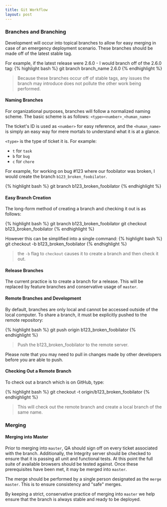```yaml
---
title: Git Workflow
layout: post
---
```


### Branches and Branching
Development will occur into topical branches to allow for easy merging in case
of an emergency deployment scenario. These branches should be made off of the
latest stable tag.

For example, if the latest release were 2.6.0 - I would branch off of the 2.6.0
tag:
{% highlight bash %}
git branch branch_name 2.6.0
{% endhighlight %}

> Because these branches occur off of stable tags, any issues the branch may
> introduce does not pollute the other work being performed.

#### Naming Branches
For organizational purposes, branches will follow a normalized naming scheme.
The basic scheme is as follows: `<type><number>_<human_name>`

The ticket's ID is used as `<number>` for easy reference, and the
`<human_name>` is simply an easy way for mere mortals to understand what it
is at a glance.

`<type>` is the type of ticket it is. For example:

- `t` for `task`
- `b` for `bug`
- `c` for `chore`

For example, for working on bug #123 where our foobilator was broken, I would
create the branch `b123_broken_foobilator`.

{% highlight bash %}
git branch b123_broken_foobilator
{% endhighlight %}

#### Easy Branch Creation
The long-form method of creating a branch and checking it out is as follows:

{% highlight bash %}
git branch b123_broken_foobilator
git checkout b123_broken_foobilator
{% endhighlight %}

However this can be simplified into a single command:
{% highlight bash %}
git checkout -b b123_broken_foobilator
{% endhighlight %}
> the `-b` flag to `checkout` causes it to create a branch and then check it
> out.

#### Release Branches
The current practice is to create a branch for a release. This will be
replaced by feature branches and conservative usage of `master`.

#### Remote Branches and Development
By default, branches are only local and cannot be accessed outside of the local
computer. To share a branch, it must be explicitly pushed to the remote
repository:

{% highlight bash %}
git push origin b123_broken_foobilator
{% endhighlight %}

> Push the b123_broken_foobilator to the remote server.

Please note that you may need to pull in changes made by other developers
before you are able to push.

#### Checking Out a Remote Branch
To check out a branch which is on GitHub, type:

{% highlight bash %}
git checkout -t origin/b123_broken_foobilator
{% endhighlight %}
> This will check out the remote branch and create a local branch of the same
> name.

### Merging
#### Merging into Master
Prior to merging into `master`, QA should sign off on every ticket
associated with the branch. Additionally, the Integrity server should be
checked to ensure that it is passing all unit and functional tests. At this
point the full suite of available browsers should be tested against. Once
these prerequisites have been met, it may be merged into `master`.

The merge should be performed by a single person designated as the `merge
master`. This is to ensure consistency and "safe" merges.

By keeping a strict, conservative practice of merging into `master` we help
ensure that the branch is always stable and ready to be deployed.

